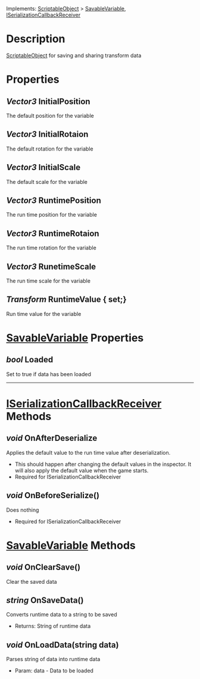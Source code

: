 Implements:  [ScriptableObject](https://docs.unity3d.com/ScriptReference/ScriptableObject.html) > [SavableVariable](SavableVariable), [ISerializationCallbackReceiver](https://docs.unity3d.com/ScriptReference/ISerializationCallbackReceiver.html)
# Description
[ScriptableObject](https://docs.unity3d.com/ScriptReference/ScriptableObject.html) for saving and sharing transform data
# Properties
## _Vector3_ InitialPosition
The default position for the variable
## _Vector3_ InitialRotaion
The default rotation for the variable
## _Vector3_ InitialScale
The default scale for the variable
## _Vector3_ RuntimePosition
The run time position for the variable
## _Vector3_ RuntimeRotaion
The run time rotation for the variable
## _Vector3_ RunetimeScale
The run time scale for the variable
## _Transform_ RuntimeValue { set;}
Run time value for the variable
# [SavableVariable](SavableVariable) Properties
## _bool_ Loaded
Set to true if data has been loaded

***

# [ISerializationCallbackReceiver](https://docs.unity3d.com/ScriptReference/ISerializationCallbackReceiver.html) Methods
## _void_ OnAfterDeserialize
Applies the default value to the run time value after deserialization.
* This should happen after changing the default values in the inspector. It will also apply the default value when the game starts.
* Required for ISerializationCallbackReceiver
## _void_ OnBeforeSerialize()
Does nothing
* Required for ISerializationCallbackReceiver
# [SavableVariable](SavableVariable) Methods
## _void_ OnClearSave()
Clear the saved data
## _string_ OnSaveData()
Converts runtime data to a string to be saved
* Returns: String of runtime data
## _void_ OnLoadData(string data)
Parses string of data into runtime data
* Param: data - Data to be loaded 